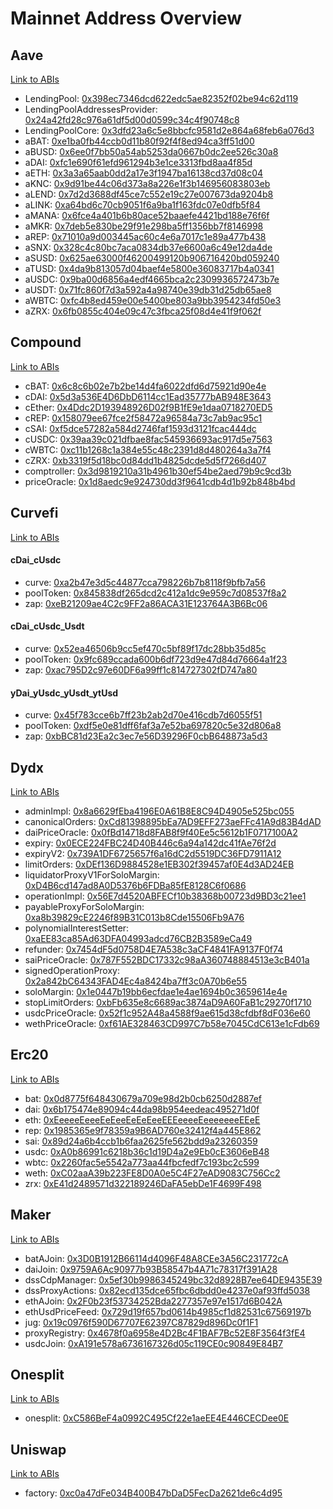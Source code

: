 # Mainnet Address Overview

## Aave

[Link to ABIs](https://github.com/studydefi/money-legos/tree/master/src/aave/abi)


 - LendingPool: [0x398ec7346dcd622edc5ae82352f02be94c62d119](https://etherscan.io/address/0x398ec7346dcd622edc5ae82352f02be94c62d119)
 - LendingPoolAddressesProvider: [0x24a42fd28c976a61df5d00d0599c34c4f90748c8](https://etherscan.io/address/0x24a42fd28c976a61df5d00d0599c34c4f90748c8)
 - LendingPoolCore: [0x3dfd23a6c5e8bbcfc9581d2e864a68feb6a076d3](https://etherscan.io/address/0x3dfd23a6c5e8bbcfc9581d2e864a68feb6a076d3)
 - aBAT: [0xe1ba0fb44ccb0d11b80f92f4f8ed94ca3ff51d00](https://etherscan.io/address/0xe1ba0fb44ccb0d11b80f92f4f8ed94ca3ff51d00)
 - aBUSD: [0x6ee0f7bb50a54ab5253da0667b0dc2ee526c30a8](https://etherscan.io/address/0x6ee0f7bb50a54ab5253da0667b0dc2ee526c30a8)
 - aDAI: [0xfc1e690f61efd961294b3e1ce3313fbd8aa4f85d](https://etherscan.io/address/0xfc1e690f61efd961294b3e1ce3313fbd8aa4f85d)
 - aETH: [0x3a3a65aab0dd2a17e3f1947ba16138cd37d08c04](https://etherscan.io/address/0x3a3a65aab0dd2a17e3f1947ba16138cd37d08c04)
 - aKNC: [0x9d91be44c06d373a8a226e1f3b146956083803eb](https://etherscan.io/address/0x9d91be44c06d373a8a226e1f3b146956083803eb)
 - aLEND: [0x7d2d3688df45ce7c552e19c27e007673da9204b8](https://etherscan.io/address/0x7d2d3688df45ce7c552e19c27e007673da9204b8)
 - aLINK: [0xa64bd6c70cb9051f6a9ba1f163fdc07e0dfb5f84](https://etherscan.io/address/0xa64bd6c70cb9051f6a9ba1f163fdc07e0dfb5f84)
 - aMANA: [0x6fce4a401b6b80ace52baaefe4421bd188e76f6f](https://etherscan.io/address/0x6fce4a401b6b80ace52baaefe4421bd188e76f6f)
 - aMKR: [0x7deb5e830be29f91e298ba5ff1356bb7f8146998](https://etherscan.io/address/0x7deb5e830be29f91e298ba5ff1356bb7f8146998)
 - aREP: [0x71010a9d003445ac60c4e6a7017c1e89a477b438](https://etherscan.io/address/0x71010a9d003445ac60c4e6a7017c1e89a477b438)
 - aSNX: [0x328c4c80bc7aca0834db37e6600a6c49e12da4de](https://etherscan.io/address/0x328c4c80bc7aca0834db37e6600a6c49e12da4de)
 - aSUSD: [0x625ae63000f46200499120b906716420bd059240](https://etherscan.io/address/0x625ae63000f46200499120b906716420bd059240)
 - aTUSD: [0x4da9b813057d04baef4e5800e36083717b4a0341](https://etherscan.io/address/0x4da9b813057d04baef4e5800e36083717b4a0341)
 - aUSDC: [0x9ba00d6856a4edf4665bca2c2309936572473b7e](https://etherscan.io/address/0x9ba00d6856a4edf4665bca2c2309936572473b7e)
 - aUSDT: [0x71fc860f7d3a592a4a98740e39db31d25db65ae8](https://etherscan.io/address/0x71fc860f7d3a592a4a98740e39db31d25db65ae8)
 - aWBTC: [0xfc4b8ed459e00e5400be803a9bb3954234fd50e3](https://etherscan.io/address/0xfc4b8ed459e00e5400be803a9bb3954234fd50e3)
 - aZRX: [0x6fb0855c404e09c47c3fbca25f08d4e41f9f062f](https://etherscan.io/address/0x6fb0855c404e09c47c3fbca25f08d4e41f9f062f)

## Compound

[Link to ABIs](https://github.com/studydefi/money-legos/tree/master/src/compound/abi)


 - cBAT: [0x6c8c6b02e7b2be14d4fa6022dfd6d75921d90e4e](https://etherscan.io/address/0x6c8c6b02e7b2be14d4fa6022dfd6d75921d90e4e)
 - cDAI: [0x5d3a536E4D6DbD6114cc1Ead35777bAB948E3643](https://etherscan.io/address/0x5d3a536E4D6DbD6114cc1Ead35777bAB948E3643)
 - cEther: [0x4Ddc2D193948926D02f9B1fE9e1daa0718270ED5](https://etherscan.io/address/0x4Ddc2D193948926D02f9B1fE9e1daa0718270ED5)
 - cREP: [0x158079ee67fce2f58472a96584a73c7ab9ac95c1](https://etherscan.io/address/0x158079ee67fce2f58472a96584a73c7ab9ac95c1)
 - cSAI: [0xf5dce57282a584d2746faf1593d3121fcac444dc](https://etherscan.io/address/0xf5dce57282a584d2746faf1593d3121fcac444dc)
 - cUSDC: [0x39aa39c021dfbae8fac545936693ac917d5e7563](https://etherscan.io/address/0x39aa39c021dfbae8fac545936693ac917d5e7563)
 - cWBTC: [0xc11b1268c1a384e55c48c2391d8d480264a3a7f4](https://etherscan.io/address/0xc11b1268c1a384e55c48c2391d8d480264a3a7f4)
 - cZRX: [0xb3319f5d18bc0d84dd1b4825dcde5d5f7266d407](https://etherscan.io/address/0xb3319f5d18bc0d84dd1b4825dcde5d5f7266d407)
 - comptroller: [0x3d9819210a31b4961b30ef54be2aed79b9c9cd3b](https://etherscan.io/address/0x3d9819210a31b4961b30ef54be2aed79b9c9cd3b)
 - priceOracle: [0x1d8aedc9e924730dd3f9641cdb4d1b92b848b4bd](https://etherscan.io/address/0x1d8aedc9e924730dd3f9641cdb4d1b92b848b4bd)

## Curvefi

[Link to ABIs](https://github.com/studydefi/money-legos/tree/master/src/curvefi/abi)

#### cDai_cUsdc


 - curve: [0xa2b47e3d5c44877cca798226b7b8118f9bfb7a56](https://etherscan.io/address/0xa2b47e3d5c44877cca798226b7b8118f9bfb7a56)
 - poolToken: [0x845838df265dcd2c412a1dc9e959c7d08537f8a2](https://etherscan.io/address/0x845838df265dcd2c412a1dc9e959c7d08537f8a2)
 - zap: [0xeB21209ae4C2c9FF2a86ACA31E123764A3B6Bc06](https://etherscan.io/address/0xeB21209ae4C2c9FF2a86ACA31E123764A3B6Bc06)

#### cDai_cUsdc_Usdt


 - curve: [0x52ea46506b9cc5ef470c5bf89f17dc28bb35d85c](https://etherscan.io/address/0x52ea46506b9cc5ef470c5bf89f17dc28bb35d85c)
 - poolToken: [0x9fc689ccada600b6df723d9e47d84d76664a1f23](https://etherscan.io/address/0x9fc689ccada600b6df723d9e47d84d76664a1f23)
 - zap: [0xac795D2c97e60DF6a99ff1c814727302fD747a80](https://etherscan.io/address/0xac795D2c97e60DF6a99ff1c814727302fD747a80)

#### yDai_yUsdc_yUsdt_ytUsd


 - curve: [0x45f783cce6b7ff23b2ab2d70e416cdb7d6055f51](https://etherscan.io/address/0x45f783cce6b7ff23b2ab2d70e416cdb7d6055f51)
 - poolToken: [0xdf5e0e81dff6faf3a7e52ba697820c5e32d806a8](https://etherscan.io/address/0xdf5e0e81dff6faf3a7e52ba697820c5e32d806a8)
 - zap: [0xbBC81d23Ea2c3ec7e56D39296F0cbB648873a5d3](https://etherscan.io/address/0xbBC81d23Ea2c3ec7e56D39296F0cbB648873a5d3)

## Dydx

[Link to ABIs](https://github.com/studydefi/money-legos/tree/master/src/dydx/abi)


 - adminImpl: [0x8a6629fEba4196E0A61B8E8C94D4905e525bc055](https://etherscan.io/address/0x8a6629fEba4196E0A61B8E8C94D4905e525bc055)
 - canonicalOrders: [0xCd81398895bEa7AD9EFF273aeFFc41A9d83B4dAD](https://etherscan.io/address/0xCd81398895bEa7AD9EFF273aeFFc41A9d83B4dAD)
 - daiPriceOracle: [0x0fBd14718d8FAB8f9f40Ee5c5612b1F0717100A2](https://etherscan.io/address/0x0fBd14718d8FAB8f9f40Ee5c5612b1F0717100A2)
 - expiry: [0x0ECE224FBC24D40B446c6a94a142dc41fAe76f2d](https://etherscan.io/address/0x0ECE224FBC24D40B446c6a94a142dc41fAe76f2d)
 - expiryV2: [0x739A1DF6725657f6a16dC2d5519DC36FD7911A12](https://etherscan.io/address/0x739A1DF6725657f6a16dC2d5519DC36FD7911A12)
 - limitOrders: [0xDEf136D9884528e1EB302f39457af0E4d3AD24EB](https://etherscan.io/address/0xDEf136D9884528e1EB302f39457af0E4d3AD24EB)
 - liquidatorProxyV1ForSoloMargin: [0xD4B6cd147ad8A0D5376b6FDBa85fE8128C6f0686](https://etherscan.io/address/0xD4B6cd147ad8A0D5376b6FDBa85fE8128C6f0686)
 - operationImpl: [0x56E7d4520ABFECf10b38368b00723d9BD3c21ee1](https://etherscan.io/address/0x56E7d4520ABFECf10b38368b00723d9BD3c21ee1)
 - payableProxyForSoloMargin: [0xa8b39829cE2246f89B31C013b8Cde15506Fb9A76](https://etherscan.io/address/0xa8b39829cE2246f89B31C013b8Cde15506Fb9A76)
 - polynomialInterestSetter: [0xaEE83ca85Ad63DFA04993adcd76CB2B3589eCa49](https://etherscan.io/address/0xaEE83ca85Ad63DFA04993adcd76CB2B3589eCa49)
 - refunder: [0x7454dF5d0758D4E7A538c3aCF4841FA9137F0f74](https://etherscan.io/address/0x7454dF5d0758D4E7A538c3aCF4841FA9137F0f74)
 - saiPriceOracle: [0x787F552BDC17332c98aA360748884513e3cB401a](https://etherscan.io/address/0x787F552BDC17332c98aA360748884513e3cB401a)
 - signedOperationProxy: [0x2a842bC64343FAD4Ec4a8424ba7ff3c0A70b6e55](https://etherscan.io/address/0x2a842bC64343FAD4Ec4a8424ba7ff3c0A70b6e55)
 - soloMargin: [0x1e0447b19bb6ecfdae1e4ae1694b0c3659614e4e](https://etherscan.io/address/0x1e0447b19bb6ecfdae1e4ae1694b0c3659614e4e)
 - stopLimitOrders: [0xbFb635e8c6689ac3874aD9A60FaB1c29270f1710](https://etherscan.io/address/0xbFb635e8c6689ac3874aD9A60FaB1c29270f1710)
 - usdcPriceOracle: [0x52f1c952A48a4588f9ae615d38cfdbf8dF036e60](https://etherscan.io/address/0x52f1c952A48a4588f9ae615d38cfdbf8dF036e60)
 - wethPriceOracle: [0xf61AE328463CD997C7b58e7045CdC613e1cFdb69](https://etherscan.io/address/0xf61AE328463CD997C7b58e7045CdC613e1cFdb69)

## Erc20

[Link to ABIs](https://github.com/studydefi/money-legos/tree/master/src/erc20/abi)


 - bat: [0x0d8775f648430679a709e98d2b0cb6250d2887ef](https://etherscan.io/address/0x0d8775f648430679a709e98d2b0cb6250d2887ef)
 - dai: [0x6b175474e89094c44da98b954eedeac495271d0f](https://etherscan.io/address/0x6b175474e89094c44da98b954eedeac495271d0f)
 - eth: [0xEeeeeEeeeEeEeeEeEeEeeEEEeeeeEeeeeeeeEEeE](https://etherscan.io/address/0xEeeeeEeeeEeEeeEeEeEeeEEEeeeeEeeeeeeeEEeE)
 - rep: [0x1985365e9f78359a9B6AD760e32412f4a445E862](https://etherscan.io/address/0x1985365e9f78359a9B6AD760e32412f4a445E862)
 - sai: [0x89d24a6b4ccb1b6faa2625fe562bdd9a23260359](https://etherscan.io/address/0x89d24a6b4ccb1b6faa2625fe562bdd9a23260359)
 - usdc: [0xA0b86991c6218b36c1d19D4a2e9Eb0cE3606eB48](https://etherscan.io/address/0xA0b86991c6218b36c1d19D4a2e9Eb0cE3606eB48)
 - wbtc: [0x2260fac5e5542a773aa44fbcfedf7c193bc2c599](https://etherscan.io/address/0x2260fac5e5542a773aa44fbcfedf7c193bc2c599)
 - weth: [0xC02aaA39b223FE8D0A0e5C4F27eAD9083C756Cc2](https://etherscan.io/address/0xC02aaA39b223FE8D0A0e5C4F27eAD9083C756Cc2)
 - zrx: [0xE41d2489571d322189246DaFA5ebDe1F4699F498](https://etherscan.io/address/0xE41d2489571d322189246DaFA5ebDe1F4699F498)

## Maker

[Link to ABIs](https://github.com/studydefi/money-legos/tree/master/src/maker/abi)


 - batAJoin: [0x3D0B1912B66114d4096F48A8CEe3A56C231772cA](https://etherscan.io/address/0x3D0B1912B66114d4096F48A8CEe3A56C231772cA)
 - daiJoin: [0x9759A6Ac90977b93B58547b4A71c78317f391A28](https://etherscan.io/address/0x9759A6Ac90977b93B58547b4A71c78317f391A28)
 - dssCdpManager: [0x5ef30b9986345249bc32d8928B7ee64DE9435E39](https://etherscan.io/address/0x5ef30b9986345249bc32d8928B7ee64DE9435E39)
 - dssProxyActions: [0x82ecd135dce65fbc6dbdd0e4237e0af93ffd5038](https://etherscan.io/address/0x82ecd135dce65fbc6dbdd0e4237e0af93ffd5038)
 - ethAJoin: [0x2F0b23f53734252Bda2277357e97e1517d6B042A](https://etherscan.io/address/0x2F0b23f53734252Bda2277357e97e1517d6B042A)
 - ethUsdPriceFeed: [0x729d19f657bd0614b4985cf1d82531c67569197b](https://etherscan.io/address/0x729d19f657bd0614b4985cf1d82531c67569197b)
 - jug: [0x19c0976f590D67707E62397C87829d896Dc0f1F1](https://etherscan.io/address/0x19c0976f590D67707E62397C87829d896Dc0f1F1)
 - proxyRegistry: [0x4678f0a6958e4D2Bc4F1BAF7Bc52E8F3564f3fE4](https://etherscan.io/address/0x4678f0a6958e4D2Bc4F1BAF7Bc52E8F3564f3fE4)
 - usdcJoin: [0xA191e578a6736167326d05c119CE0c90849E84B7](https://etherscan.io/address/0xA191e578a6736167326d05c119CE0c90849E84B7)

## Onesplit

[Link to ABIs](https://github.com/studydefi/money-legos/tree/master/src/onesplit/abi)


 - onesplit: [0xC586BeF4a0992C495Cf22e1aeEE4E446CECDee0E](https://etherscan.io/address/0xC586BeF4a0992C495Cf22e1aeEE4E446CECDee0E)

## Uniswap

[Link to ABIs](https://github.com/studydefi/money-legos/tree/master/src/uniswap/abi)


 - factory: [0xc0a47dFe034B400B47bDaD5FecDa2621de6c4d95](https://etherscan.io/address/0xc0a47dFe034B400B47bDaD5FecDa2621de6c4d95)

